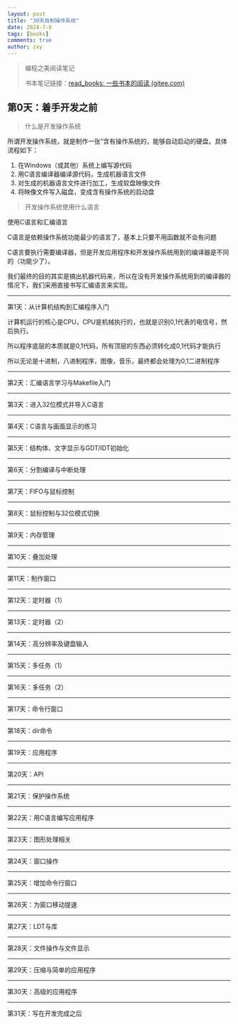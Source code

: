 ```yaml
---
layout: post
title: "30天自制操作系统"
date: 2024-7-8
tags: [books]
comments: true
author: zxy
---
```


> 编程之美阅读笔记
>
> 书本笔记链接：[read_books: 一些书本的阅读 (gitee.com)](https://gitee.com/zou-xinyu6/read_books)

## 第0天：着手开发之前

> 什么是开发操作系统

所谓开发操作系统，就是制作一张“含有操作系统的，能够自动启动的硬盘。具体流程如下：

1. 在Windows（或其他）系统上编写源代码
2. 用C语言编译器编译源代码，生成机器语言文件
3. 对生成的机器语言文件进行加工，生成软盘映像文件
4. 将映像文件写入磁盘，变成含有操作系统的启动盘

>开发操作系统使用什么语言

使用C语言和汇编语言

C语言是依赖操作系统功能最少的语言了，基本上只要不用函数就不会有问题

C语言要执行需要编译器，但是开发应用程序和开发操作系统用到的编译器是不同的（功能少了）。

我们最终的目的其实是搞出机器代码来，所以在没有开发操作系统用到的编译器的情况下，我们采用直接书写汇编语言来实现。

---

第1天：从计算机结构到汇编程序入门

计算机运行的核心是CPU，CPU是机械执行的，也就是识别0,1代表的电信号，然后执行。

所以程序底层的本质就是0,1代码，所有顶层的东西必须转化成0,1代码才能执行

所以无论是十进制，八进制程序，图像，音乐，最终都会处理为0,1二进制程序

---



第2天：汇编语言学习与Makefile入门





---



第3天：进入32位模式并导入C语言





---



第4天：C语言与画面显示的练习





---



第5天：结构体、文字显示与GDT/IDT初始化





---



第6天：分割编译与中断处理





---



第7天：FIFO与鼠标控制





---



第8天：鼠标控制与32位模式切换





---



第9天：内存管理





---



第10天：叠加处理





---



第11天：制作窗口





---



第12天：定时器（1）





---



第13天：定时器（2）





---



第14天：高分辨率及键盘输入





---



第15天：多任务（1）





---



第16天：多任务（2）





---



第17天：命令行窗口





---



第18天：dir命令





---



第19天：应用程序





---



第20天：API





---



第21天：保护操作系统





---



第22天：用C语言编写应用程序





---



第23天：图形处理相关





---



第24天：窗口操作





---



第25天：增加命令行窗口





---



第26天：为窗口移动提速





---



第27天：LDT与库





---



第28天：文件操作与文件显示





---



第29天：压缩与简单的应用程序





---



第30天：高级的应用程序





---



第31天：写在开发完成之后



